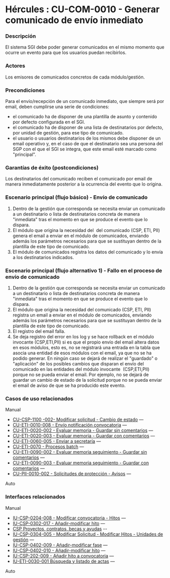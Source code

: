 # Hércules : CU\-COM\-0010 \- Generar comunicado de envío inmediato







### Descripción

El sistema SGI debe poder generar comunicados en el mismo momento que ocurre un evento para que los usuarios puedan recibirlos.

### Actores

Los emisores de comunicados concretos de cada módulo/gestión.  


### Precondiciones

Para el envío/recepción de un comunicado inmediato, que siempre será por email, deben cumplirse una serie de condiciones:

* el comunicado ha de disponer de una plantilla de asunto y contenido por defecto configurada en el SGI.
* el comunicado ha de disponer de una lista de destinatarios por defecto, por unidad de gestión, para ese tipo de comunicado.
* el usuario o usuarios destinatarios de los mismos debe disponer de un email operativo y, en el caso de que el destinatario sea una persona del SGP con el que el SGI se integra, que este email esté marcado como "principal".

### Garantías de éxito (postcondiciones)

Los destinatarios del comunicado reciben el comunicado por email de manera inmediatamente posterior a la ocurrencia del evento que lo origina.

### Escenario principal (flujo básico) \- Envío de comunicado

1. Dentro de la gestión que corresponda se necesita enviar un comunicado a un destinatario o lista de destinatarios concreta de manera "inmediata" tras el momento en que se produce el evento que lo dispara.
2. El módulo que origina la necesidad del  del comunicado (CSP, ETI, PII) genera el email a enviar en el módulo de comunicados, enviando además los parámetros necesarios para que se sustituyan dentro de la plantilla de este tipo de comunicado.
3. El módulo de comunicados registra los datos del comunicado y lo envía a los destinatarios indicados.

### Escenario principal (flujo alternativo 1\) \- Fallo en el proceso de envío de comunicado

1. Dentro de la gestión que corresponda se necesita enviar un comunicado a un destinatario o lista de destinatarios concreta de manera "inmediata" tras el momento en que se produce el evento que lo dispara.
2. El módulo que origina la necesidad del comunicado (CSP, ETI, PII) registra un email a enviar en el módulo de comunicados, enviando además los parámetros necesarios para que se sustituyan dentro de la plantilla de este tipo de comunicado.
3. El registro del email falla.
4. Se deja registro del error en los log y se hace rollback en el módulo invocante (CSP,ETI,PII) si es que el propio envío del email altera datos en esos módulos, esto es, no se registrará una entrada en la tabla que asocia una entidad de esos módulos con el email, ya que no se ha podido generar. En ningún caso se dejará de realizar el "guardado" o "aplicación" de los posibles cambios que disparan el envío del comunicado en las entidades del módulo invocante  (CSP,ETI,PII) porque no se pueda enviar el email. Por ejemplo, no se dejará de guardar un cambio de estado de la solicitud porque no se pueda enviar el email de aviso de que se ha producido este evento.






### Casos de uso relacionados

Manual

* [CU\-CSP\-1100 \-002\- Modificar solicitud \- Cambio de estado](https://confluence.um.es/confluence/display/HERCULES/CU-CSP-1100+-002-+Modificar+solicitud+-+Cambio+de+estado "CU-CSP-1100 -002- Modificar solicitud - Cambio de estado") —
* [CU\-ETI\-0010\-008 \- Envío notificación convocatoria](https://confluence.um.es/confluence/pages/viewpage.action?pageId=87820468 "CU-ETI-0010-008 - Envío notificación convocatoria") —
* [CU\-ETI\-0020\-002 \- Evaluar memoria \- Guardar sin comentarios](https://confluence.um.es/confluence/display/HERCULES/CU-ETI-0020-002+-+Evaluar+memoria+-+Guardar+sin+comentarios "CU-ETI-0020-002 - Evaluar memoria - Guardar sin comentarios") —
* [CU\-ETI\-0020\-003 \- Evaluar memoria \- Guardar con comentarios](https://confluence.um.es/confluence/display/HERCULES/CU-ETI-0020-003+-+Evaluar+memoria+-+Guardar+con+comentarios "CU-ETI-0020-003 - Evaluar memoria - Guardar con comentarios") —
* [CU\-ETI\-0060\-005 \- Enviar a secretaría](https://confluence.um.es/confluence/pages/viewpage.action?pageId=87819172 "CU-ETI-0060-005 - Enviar a secretaría") —
* [CU\-ETI\-0070 \- Procesos batch](https://confluence.um.es/confluence/display/HERCULES/CU-ETI-0070+-+Procesos+batch "CU-ETI-0070 - Procesos batch") —
* [CU\-ETI\-0090\-002 \- Evaluar memoria seguimiento \- Guardar sin comentarios](https://confluence.um.es/confluence/display/HERCULES/CU-ETI-0090-002+-+Evaluar+memoria+seguimiento+-+Guardar+sin+comentarios "CU-ETI-0090-002 - Evaluar memoria seguimiento - Guardar sin comentarios") —
* [CU\-ETI\-0090\-003 \- Evaluar memoria seguimiento \- Guardar con comentarios](https://confluence.um.es/confluence/display/HERCULES/CU-ETI-0090-003+-+Evaluar+memoria+seguimiento+-+Guardar+con+comentarios "CU-ETI-0090-003 - Evaluar memoria seguimiento - Guardar con comentarios") —
* [CU\-PII\-0010\-002 \- Solicitudes de protección \- Avisos](https://confluence.um.es/confluence/pages/viewpage.action?pageId=89620721 "CU-PII-0010-002 - Solicitudes de protección - Avisos") —

Auto







### Interfaces relacionados

Manual

* [IU\-CSP\-0204\-008 \- Modificar convocatoria \- Hitos](https://confluence.um.es/confluence/display/HERCULES/IU-CSP-0204-008+-+Modificar+convocatoria+-+Hitos "IU-CSP-0204-008 - Modificar convocatoria - Hitos") —
* [IU\-CSP\-0302\-017 \- Añadir\-modificar hito](https://confluence.um.es/confluence/pages/viewpage.action?pageId=90999979 "IU-CSP-0302-017 - Añadir-modificar hito") —
* [CSP Proyectos, contratos, becas y ayudas](/hercules/sgi-sistema-de-gestion-de-investigacion/requisitos-y-analisis-funcional/analisis-funcional-sgi-hercules/csp-modulo-de-convocatorias-ayudas-solicitudes-proyectos-y-contratos-y-grupos-de-investigacion/csp-proyectos-contratos-becas-y-ayudas.md "/hercules/sgi-sistema-de-gestion-de-investigacion/requisitos-y-analisis-funcional/analisis-funcional-sgi-hercules/csp-modulo-de-convocatorias-ayudas-solicitudes-proyectos-y-contratos-y-grupos-de-investigacion/csp-proyectos-contratos-becas-y-ayudas.md") \-\-
* [IU\-CSP\-0304\-005 \- Modificar Solicitud \- Modificar Hitos \- Unidades de gestión](https://confluence.um.es/confluence/pages/viewpage.action?pageId=90999976 "IU-CSP-0304-005 - Modificar Solicitud - Modificar Hitos - Unidades de gestión") —
* [IU\-CSP\-0402\-009 \- Añadir\-modificar fase](https://confluence.um.es/confluence/pages/viewpage.action?pageId=91000320 "IU-CSP-0402-009 - Añadir-modificar fase") —
* [IU\-CSP\-0402\-010 \- Añadir\-modificar hito](https://confluence.um.es/confluence/pages/viewpage.action?pageId=91000397 "IU-CSP-0402-010 - Añadir-modificar hito") —
* [IU\-CSP\-202\-009 \- Añadir hito a convocatoria](https://confluence.um.es/confluence/pages/viewpage.action?pageId=89624403 "IU-CSP-202-009 - Añadir hito a convocatoria") —
* [IU\-ETI\-0030\-001 Búsqueda y listado de actas](https://confluence.um.es/confluence/pages/viewpage.action?pageId=85635457 "IU-ETI-0030-001 Búsqueda y listado de actas") —

Auto









